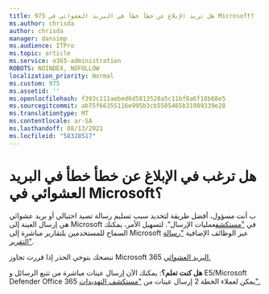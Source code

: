 ```yaml
---
title: 975 هل تريد الإبلاغ عن خطأ خطأ في البريد العشوائي في Microsoft؟
ms.author: chrisda
author: chrisda
manager: dansimp
ms.audience: ITPro
ms.topic: article
ms.service: o365-administration
ROBOTS: NOINDEX, NOFOLLOW
localization_priority: Normal
ms.custom: 975
ms.assetid: ''
ms.openlocfilehash: f393c111aebed6d5813528a5c11bf8a6f18b68e5
ms.sourcegitcommit: ab75f66355116e995b3cb5505465b31989339e28
ms.translationtype: MT
ms.contentlocale: ar-SA
ms.lasthandoff: 08/13/2021
ms.locfileid: "58328517"
---
```

# <a name="would-you-like-to-report-a-spam-false-positive-to-microsoft"></a>هل ترغب في الإبلاغ عن خطأ خطأ في البريد العشوائي في Microsoft؟

ب أنت مسؤول، أفضل طريقة لتحديد سبب تسليم رسالة تصيد احتيالي أو بريد عشوائي هي إرسال العينة إلى Microsoft في ["مستكشف](https://protection.office.com/reportsubmission)عمليات الإرسال". لتسهيل الأمر، يمكنك السماح للمستخدمين بلتقارير مباشرة إلى Microsoft عبر الوظائف الإضافية ["رسالة التقرير"](https://appsource.microsoft.com/product/office/WA104381180?src=office&tab=Overview).

ننصحك بتوخي الحذر إذا قررت تجاوز Microsoft 365 [البريد العشوائي.](https://docs.microsoft.com/exchange/troubleshoot/antispam/cautions-against-bypassing-spam-filters)

**هل كنت تعلم؟**: يمكنك الآن [](https://protection.office.com/messagetrace) إرسال عينات مباشرة من تتبع الرسائل و E5/Microsoft Defender Office 365 يمكن لعملاء الخطة 2 إرسال عينات من ["مستكشف التهديدات".](https://docs.microsoft.com/microsoft-365/security/office-365-security/threat-explorer)
